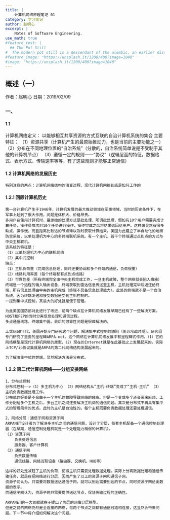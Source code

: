 ```yaml
---
title: |
    计算机网络原理笔记 01
category: 学习笔记
author: 赵明心
excerpt: |
    Notes of Software Engineering.
use_math: true
#feature_text: |
  ## The Pot Still
#  The modern pot still is a descendant of the alembic, an earlier distillation device
#feature_image: "https://unsplash.it/1200/400?image=1048"
#image: "https://unsplash.it/1200/400?image=1048"
---
```


## 概述（一）
作者：赵明心	日期：2019/02/09

### 一、
#### 1.1
计算机网络定义：
	以能够相互共享资源的方式互联的自治计算机系统的集合
主要特征：
	（1）资源共享（计算机产生的最原始推动力，也是当前的主要功能之一）
	（2）分布在不同地理位置的“自治系统”（分散的，自治系统简单说是不受制于其他的计算机节点）
	（3）遵循一定的规则——“协议”（逻辑层面的特征，数据格式、表示方式、传输速率等等，有了这些规则才能够正常通信）

#### 1.2 计算机网络的发展历史
	特别注意的两点：计算机网络结构的演变过程、现代计算机网络到底是如何工作的
	
#### 1.2.1 回顾计算机历史
	第一台计算机产生于1946年，计算机发展的最大推动领域在军事领域，当时的历史条件下，在军事上起到了很大作用，问题是体积大、价格昂贵。
	多用户在使用计算机时，最原始的处理方式是批处理，所谓批处理，假如有10个用户需要完成计算任务，操作员依次对10个任务进行操作，操作完成之后将结果返回给用户。这样做显然有很多缺点，操作慢，而且距离比较远的节点难以及时获取计算结果。美国为此建立了半自动化的地面防空系统，以单处理机为中心的多终端联机系统。有一个主机，若干个终端通过点到点的方式与中央主机联机。
	该系统的特征是：
	（1）以单处理机为中心的联机网络
	（2）集中式控制
	缺点：
	（1）主机负荷重（完成信息处理，同时还要协调和多个终端的通信，负荷很重）
	（2）线路利用率差（每个终端都有点到点线路）
	（3）可靠性差（所有终端完全由中央主机完成工作，一旦主机故障，整个网络就会陷入瘫痪）
	终端是一个远程的输入输出设备，终端获取到雷达信息传送至主机，主机处理完毕后返还给终端，所有信息处理由中央的主机完成（终端不具备信息处理能力）。此处的终端就不是一个自治系统，因为终端发送和接受数据是受到主机控制的。
	一提到集中式控制，其最大的好处就是便于管理。

	为此美国国防部对此进行了改进，前两个缺点在计算机网络发展早期已经有了一些解决方案。HOST和FEP的当时分离信息处理和通信过程。
	多点通信线路、终端集中器。最后的可靠性问题是很难解决的。

	上世纪60年代，美国开始专门研究这个问题，解决集中式控制的缺陷（美苏冷战时期）。研究组专门研究了重要的里程碑ARPA-net。这个网络在计算机网络发展中有里程碑式作用，（1）它的网络模型是现代计算机网络的原型，（2）现在的Internet就是在此基础之上发展起来的。实际上TCP/ip协议集就是ARPA的第二代网络结构发展起来的。

	为了解决集中式的弊端，显然解决方法是分布式。

#### 1.2.2	第二代计算机网络——分组交换网络

	1、分布式控制
	分布式控制——>（1）多主机为中心 （2）网络结构从“主机-终端”变成了“主机-主机” （3）主机负责数据处理工作。
	分布式的好处是不会由于一个主机的故障导致网络的瘫痪。但是一个变成多个还会带来麻烦，工作分配给多个主机之后，多台主机之间还要解决主机间的通信问题。其次是分布式不再具有集中式的管理简单的优点。此时的主机是自治性的。每个主机既要负责数据处理还要处理通信。

	2、网络分层：通信子网和资源子网
	ARPANET设计者为了解决多主机之间的通信问题，设计了分层，每套主机配备一个通信控制处理器（在早期，通信控制处理机就是一个处理能力稍弱的计算机）。
	（1）资源子网
		负责处理信息
		服务器、客户计算机
	（2）通信子网
		负责数据传输
		通信线路、网络互联设备（路由器、交换机、HUB等）
		
	这样的好处是减轻了主机的负荷，使得主机只需要处理数据处理。实际上分离数据处理和通信传输任务，就是在把网络进行分层，因而产生了以上的资源子网和通信子网。
	资源子网认为，只需要将数据送达通信子网，就可以到达需要到达的节点，同时资源子网给出数据的表示。
	而通信子网认为，资源子网只需要提供送达节点，保证传输过程的正确性。

	ARPANET的一大贡献就在于提出了两层的网络分层模型。
	但是之前的网络仍然是全连接的网络，每两个节点之间都有通信线路相连接，这显然会带来问题。下一节中将介绍如何解决这个问题。